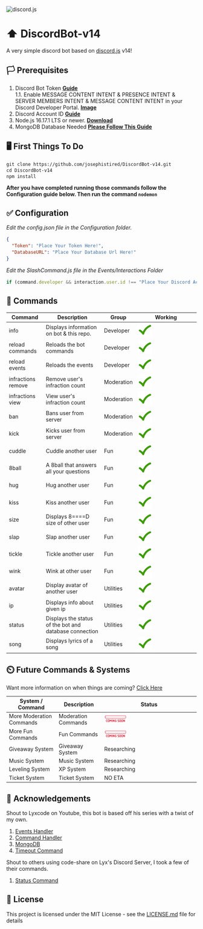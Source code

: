 ![discord.js](https://discordjs.guide/meta-image.png)

# ⬆️ DiscordBot-v14

A very simple discord bot based on [discord.js](https://discord.js.org/#/) v14!

## 🏳️ Prerequisites

1. Discord Bot Token **[Guide](https://discordjs.guide/preparations/setting-up-a-bot-application.html#creating-your-bot)**  
   1.1. Enable MESSAGE CONTENT INTENT & PRESENCE INTENT & SERVER MEMBERS INTENT & MESSAGE CONTENT INTENT in your Discord Developer Portal. **[Image](https://ibb.co/sgLLypg)**
2. Discord Account ID **[Guide](https://www.businessinsider.com/guides/tech/discord-id)**
3. Node.js 16.17.1 LTS or newer. **[Download](https://nodejs.org/en/)**
4. MongoDB Database Needed **[Please Follow This Guide](https://youtu.be/BEkyfqlbVRw)**

## 🖥️ First Things To Do

```
git clone https://github.com/josephistired/DiscordBot-v14.git
cd DiscordBot-v14
npm install
```

**After you have completed running those commands follow the Configuration guide below. Then run the command `nodemon`**

## ✅ Configuration

_Edit the config.json file in the Configuration folder._

```json
{
  "Token": "Place Your Token Here!",
  "DatabaseURL": "Place Your Database Url Here!"
}
```

_Edit the SlashCommand.js file in the Events/Interactions Folder_

```js
if (command.developer && interaction.user.id !== "Place Your Discord Account ID Here.")
```

## 💬 Commands
 
| Command            | Description                                            | Group      | Working                                                      |
| ------------------ | ------------------------------------------------------ | ---------- | ------------------------------------------------------------ |
| info               | Displays information on bot & this repo.               | Developer  | <img src="./Assets/checkmark.gif" width="25%" height="25%"/> |
| reload commands    | Reloads the bot commands                               | Developer  | <img src="./Assets/checkmark.gif" width="25%" height="25%"/> |
| reload events      | Reloads the events                                     | Developer  | <img src="./Assets/checkmark.gif" width="25%" height="25%"/> |
| infractions remove | Remove user's infraction count                         | Moderation | <img src="./Assets/checkmark.gif" width="25%" height="25%"/> |
| infractions view   | View user's infraction count                           | Moderation | <img src="./Assets/checkmark.gif" width="25%" height="25%"/> |
| ban                | Bans user from server                                  | Moderation | <img src="./Assets/checkmark.gif" width="25%" height="25%"/> |
| kick               | Kicks user from server                                 | Moderation | <img src="./Assets/checkmark.gif" width="25%" height="25%"/> |
| cuddle             | Cuddle another user                                    | Fun        | <img src="./Assets/checkmark.gif" width="25%" height="25%"/> |
| 8ball              | A 8ball that answers all your questions                | Fun        | <img src="./Assets/checkmark.gif" width="25%" height="25%"/> |
| hug                | Hug another user                                       | Fun        | <img src="./Assets/checkmark.gif" width="25%" height="25%"/> |
| kiss               | Kiss another user                                      | Fun        | <img src="./Assets/checkmark.gif" width="25%" height="25%"/> |
| size               | Displays 8====D size of other user                     | Fun        | <img src="./Assets/checkmark.gif" width="25%" height="25%"/> |
| slap               | Slap another user                                      | Fun        | <img src="./Assets/checkmark.gif" width="25%" height="25%"/> |
| tickle             | Tickle another user                                    | Fun        | <img src="./Assets/checkmark.gif" width="25%" height="25%"/> |
| wink               | Wink at other user                                     | Fun        | <img src="./Assets/checkmark.gif" width="25%" height="25%"/> |
| avatar             | Display avatar of another user                         | Utilities  | <img src="./Assets/checkmark.gif" width="25%" height="25%"/> |
| ip                 | Displays info about given ip                           | Utilities  | <img src="./Assets/checkmark.gif" width="25%" height="25%"/> |
| status             | Displays the status of the bot and database connection | Utilities  | <img src="./Assets/checkmark.gif" width="25%" height="25%"/> |
| song               | Displays lyrics of a song                              | Utilities  | <img src="./Assets/checkmark.gif" width="25%" height="25%"/> |

## ⏲️ Future Commands & Systems

Want more information on when things are coming? [Click Here](https://github.com/users/josephistired/projects/4)

| System / Command         | Description         | Status                                                        |
| ------------------------ | ------------------- | ------------------------------------------------------------- |
| More Moderation Commands | Moderation Commands | <img src="./Assets/comingsoon.gif" width="25%" height="25%"/> |
| More Fun Commands        | Fun Commands        | <img src="./Assets/comingsoon.gif" width="25%" height="25%"/> |
| Giveaway System          | Giveaway System     | Researching                                                   |
| Music System             | Music System        | Researching                                                   |
| Leveling System          | XP System           | Researching                                                   |
| Ticket System            | Ticket System       | NO ETA                                                        |

## 🙏 Acknowledgements

Shout to Lyxcode on Youtube, this bot is based off his series with a twist of my own.

1. [Events Handler](https://www.youtube.com/watch?v=Mug61R0cxRw)
2. [Command Handler](https://www.youtube.com/watch?v=1eKV2_WsWR0)
3. [MongoDB](https://www.youtube.com/watch?v=BEkyfqlbVRw&t=3s)
4. [Timeout Command](https://www.youtube.com/watch?v=J8jp6ri1lYo)

Shout to others using code-share on Lyx's Discord Server, I took a few of their commands.

1. [Status Command](https://github.com/KevinFoged)

## 📖 License

This project is licensed under the MIT License - see the [LICENSE.md](LICENSE) file for details
